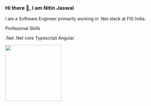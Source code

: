 ### Hi there 👋, I am Nitin Jaswal

I am a Software Engineer primarily working in .Net stack at FIS India. 

Profesional Skills

.Net 
.Net core
Typescript
Angular

<img height="180em" src="https://github-readme-stats.vercel.app/api?username=nitinjaswal&show_icons=true&hide_border=true&&count_private=true&include_all_commits=true" />

